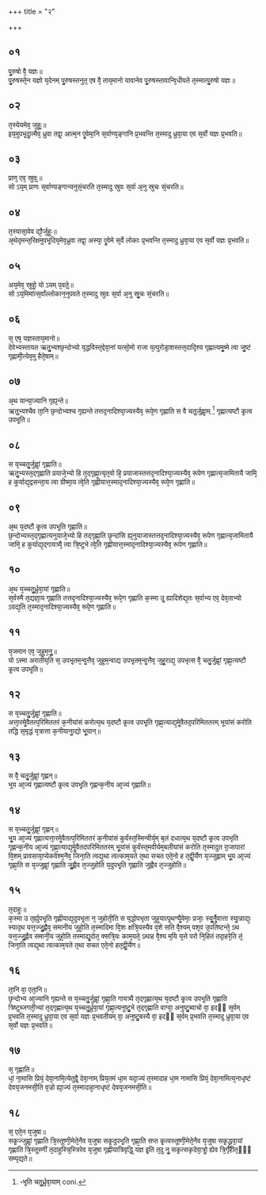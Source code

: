 +++
title = "२"

+++
## ०१
पु᳘रुषो वै᳘ यज्ञः॥  
पु᳘रुषस्ते᳘न यज्ञो य᳘देनम् पु᳘रुषस्तनुत᳘ एष वै᳘ ताय᳘मानो यावानेव पु᳘रुषस्तावान्वि᳘धीयते त᳘स्मात्पु᳘रुषो यज्ञः॥  
## ०२
त᳘स्येयमेव᳘ जुहूः᳟॥  
इय᳘मुपभृ᳘दाॗत्मैव᳘ ध्रुवा तद्वा᳘ आत्म᳘न एॗवेमा᳘नि स᳘र्वाण्य᳘ङ्गानि प्र᳘भवन्ति त᳘स्मादु ध्रुवा᳘या एव स᳘र्वो यज्ञः प्र᳘भवति॥  
## ०३
प्राण᳘ एव᳘ स्रुवः᳟᳟॥  
सो ऽय᳘म् प्राणः स᳘र्वाण्यङ्गान्यनुसं᳘चरति त᳘स्मादु स्रुवः स᳘र्वा अ᳘नु स्रुचः सं᳘चरति॥  
## ०४
त᳘स्यासा᳘वेव द्यौ᳘र्जुहूः॥  
अ᳘थेद᳘मन्त᳘रिक्षमुपभृ᳘दिय᳘मेव᳘ध्रुवा तद्वा᳘ अस्या᳘ एॗवेमे स᳘र्वे लोकाः प्र᳘भवन्ति त᳘स्मादु ध्रुवा᳘या एव स᳘र्वो यज्ञः प्र᳘भवति॥  
## ०५
अय᳘मेव᳘ स्रुवोॗ यो ऽयम् प᳘वते᳟᳟॥  
सो ऽय᳘मिमांत्स᳘र्वांल्लोकान᳘नुपवते त᳘स्मादु स्रुवः स᳘र्वा अ᳘नु स्रु᳘चः सं᳘चरति॥  
## ०६
स᳘ एष᳘ यज्ञस्ताय᳘मानो॥  
देवेभ्यस्तायत ऋतु᳘भ्यश्छ᳘न्दोभ्यो य᳘द्धविस्त᳘द्देवा᳘नां यत्सो᳘मो राजा य᳘त्पुरोडा᳘शस्तत्त᳘दादि᳘श्य गृह्णात्यमु᳘ष्मे त्वा जु᳘ष्टं गृह्णामी᳘त्येव᳘मु हैते᳘षाम्॥  
## ०७
अ᳘थ यान्या᳘ज्यानि गृह्य᳘न्ते॥  
ऋतु᳘भ्यश्चैव ता᳘नि छ᳘न्दोभ्यश्च गृह्यन्ते तत्तद᳘नादिश्या᳘ज्यस्यैव᳘ रूपे᳘ण गृह्णाति स वै चतु᳘र्जुह्वा᳘म् [^1] गृह्णात्यष्टौ कृ᳘त्व उपभृ᳘ति॥  

[^1]: ॰भृ᳘ति चतु᳘र्ध्रुवा᳘याम् coni. 

## ०८
स य᳘च्चतु᳘र्जुह्वां᳘ गृह्णाति॥  
ऋतु᳘भ्यस्त᳘द्गृह्णाति प्रयाजे᳘भ्यो हि त᳘द्गृह्णा᳘त्यृत᳘वो हि᳘ प्रयाजास्तत्तद᳘नादिश्या᳘ज्यस्यैव᳘ रूपेण गृह्णात्य᳘जामितायै जामि᳘ ह कुर्याद्य᳘द्वसन्ता᳘य त्वा ग्रीष्मा᳘य त्वे᳘ति गृह्णीयात्त᳘स्माद᳘नादिश्या᳘ज्यस्यैव᳘ रूपे᳘ण गृह्णाति॥  
## ०९
अ᳘थ य᳘दष्टौ कृ᳘त्व उपभृ᳘ति गृह्णाति॥  
छ᳘न्दोभ्यस्त᳘द्गृह्णात्यनुयाजे᳘भ्यो हि तद्गृह्णा᳘ति छ᳘न्दांसि ह्य᳘नुयाजास्तत्तद᳘नादिश्या᳘ज्यस्यैव᳘ रूपेण गृह्णात्य᳘जामितायै जामि᳘ ह कुर्याद्य᳘द्गायत्र्यै᳘ त्वा त्रि᳘ष्टुभे त्वे᳘ति गृह्णीयात्त᳘स्माद᳘नादिश्या᳘ज्यस्यैव᳘ रूपेण गृह्णाति॥  
## १०
अ᳘थ य᳘च्चतु᳘र्ध्रुवा᳘यां गृह्णाति॥  
स᳘र्वस्मै त᳘द्यज्ञा᳘य गृह्णाति तत्तद᳘नादिश्या᳘ज्यस्यैव᳘ रूपे᳘ण गृह्णाति क᳘स्मा उॗ ह्यादिशेद्य᳘तः स᳘र्वाभ्य एव᳘ देव᳘ताभ्यो ऽवद्य᳘ति त᳘स्माद᳘नादिश्या᳘ज्यस्यैव᳘ रूपे᳘ण गृह्णाति॥  
## ११
य᳘जमान एव᳘ जुहूम᳘नु᳟᳟॥  
यो ऽस्मा अरातीय᳘ति स᳘ उपभृ᳘तम᳘न्वॗत्तैव᳘ जुहूम᳘न्वाद्य उपभृ᳘तम᳘न्वॗत्तैव᳘ जुहू᳘राद्य᳘ उपभृत्स वै᳘ चतु᳘र्जुह्वां᳘ गृह्णा᳘त्यष्टौ कृ᳘त्व उपभृ᳘ति॥  
## १२
स य᳘च्चतु᳘र्जुह्वां᳘ गृह्णाति॥  
अत्ता᳘रमेॗवैतत्प᳘रिमिततरं क᳘नीयांसं करोत्य᳘थ य᳘दष्टौ कृ᳘त्व उपभृ᳘ति गृह्णा᳘त्याद्य᳘मेॗवैतद᳘परिमिततरम् भूयांसं करोति तद्धि स᳘मृद्धं य᳘त्रात्ता क᳘नीयानाॗद्यो भू᳘यान्॥  
## १३
स वै᳘ चतु᳘र्जुह्वां᳘ गृह्णन्॥  
भूय आ᳘ज्यं गृह्णात्यष्टौ कृ᳘त्व उपभृ᳘ति गृह्णन्क᳘नीय आ᳘ज्यं गृह्णाति॥  
## १४
स य᳘च्चतु᳘र्जुह्वां᳘ गृह्णन्॥  
भू᳘य आ᳘ज्यं गृह्णात्यत्ता᳘रमेॗवैतत्प᳘रिमिततरं क᳘नीयांसं कुर्वंस्त᳘स्मिन्वीर्य᳘म् ब᳘लं दधात्य᳘थ य᳘दष्टौ कृ᳘त्व उपभृति गृह्णन्क᳘नीय आ᳘ज्यं गृह्णा᳘त्याद्य᳘मेॗवैतदपरिमिततरम् भू᳘यांसं कुर्वंस्त᳘मवीर्यम᳘बलीयांसं करोति त᳘स्मादुत रा᳘जापारां वि᳘शम् प्रावसाया᳘प्येकवेश्म᳘नैव᳘ जिना᳘ति त्वद्य᳘था त्वत्काम᳘यते त᳘था सचत एते᳘नो ह त᳘द्वीॗर्येण य᳘ज्जुह्वाम् भू᳘य आ᳘ज्यं गृह्णा᳘ति स य᳘ज्जुह्वां᳘ गृह्णाति जुॗह्वैव त᳘ज्जुहोति य᳘दुपभृ᳘ति गृह्णाति जुह्वैव त᳘ज्जुहोति॥  
## १५
त᳘दाहुः॥  
क᳘स्मा उ त᳘र्ह्युपभृ᳘ति गृह्णीयाद्य᳘दुपभृ᳘ता न᳘ जुहोती᳘ति स य᳘द्धोपभृता जुहुयात्पृ᳘थग्घैॗवेमाः᳘ प्रजाः᳘ स्युॗर्नैॗवात्ता स्याॗन्नाद्यः᳘ स्याद᳘थ यत्त᳘ज्जुॗह्वैव᳘ समानीय जुहो᳘ति त᳘स्मादिमा वि᳘शः क्षत्रि᳘यस्यैव व᳘शे सति वै᳘श्यम् पश᳘व उ᳘पतिष्टन्ते᳘ ऽथ यत्त᳘ज्जुॗह्वैव समानी᳘य जुहो᳘ति तस्माद्यॗदोत᳘ क्सत्रि᳘यः काम᳘यते᳘ ऽथाह वै᳘श्य म᳘यि य᳘त्ते परो नि᳘हितं तदा᳘हरे᳘ति तं᳘ जिना᳘ति त्वद्य᳘था त्वत्काम᳘यते त᳘था सचत एते᳘नो हत᳘द्वीॗर्येण॥  
## १६
ता᳘नि वा᳘ एता᳘नि॥  
छ᳘न्दोभ्य आ᳘ज्यानि गृह्यन्ते स य᳘च्चतु᳘र्जुह्वां᳘ गृह्णा᳘ति गायत्र्यै त᳘द्गृह्णात्य᳘थ य᳘दष्टौ कृ᳘त्व उपभृ᳘ति गृह्णाति त्रिष्टुब्जगती᳘भ्यां त᳘द्गृह्णात्य᳘थ य᳘च्चतु᳘र्ध्रुवा᳘यां गृह्णा᳘त्यनुष्टु᳘भे त᳘द्गृह्णाति वाग्वा᳘ अनुष्टु᳘ब्वाचो वा᳘ इदᳫं स᳘र्वम् प्र᳘भवति त᳘स्मादु ध्रुवा᳘या एव स᳘र्वा यज्ञः प्र᳘भवतीयम् वा᳘ अनुष्टु᳘बस्यै वा᳘ इदᳫं स᳘र्वम् प्र᳘भवति त᳘स्मादु ध्रुवा᳘या एव स᳘र्वो यज्ञः प्र᳘भवति॥  
## १७
स᳘ गृह्णाति॥  
धां᳘ ना᳘मासि प्रियं᳘ देवा᳘नामि᳘त्येतुद्वै᳘ देवा᳘नाम् प्रिय᳘तमं धा᳘म यदा᳘ज्यं त᳘स्मादाह धा᳘म नामासि प्रियं᳘ देवा᳘नामित्य᳘नाधृष्टं देवय᳘जनमसी᳘ति व᳘ज्रो ह्या᳘ज्यं त᳘स्मादाहा᳘नाधृष्टं देवय᳘जनमसी᳘ति॥  
## १८
स᳘ एते᳘न य᳘जुषा॥  
सकृ᳘ज्जुह्वां᳘ गृह्णाति त्रि᳘स्तूष्णी᳘मेते᳘नैव य᳘जुषा सकृ᳘दुपभृ᳘ति गृह्णा᳘ति सप्त कृ᳘त्वस्तूष्णी᳘मेते᳘नैव य᳘जुषा सकृ᳘द्ध्रुवा᳘यां गृह्णाति त्रि᳘स्तूस्णीं त᳘दाहुस्त्रि᳘स्त्रिरेव य᳘जुषा गृह्णीयात्रिवृद्धि᳘ यज्ञ इ᳘ति त᳘दु नु᳘ सकृ᳘त्सकृदेवा᳘त्रोॗ ह्येव त्रि᳘र्गृहीत᳘ᳫं᳘ सम्प᳘द्यते॥  